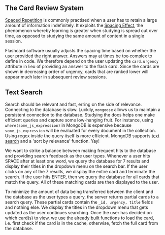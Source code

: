 ## The Card Review System

[Spaced Repetition](https://en.wikipedia.org/wiki/Spaced_repetition) is commonly practised when a user has to retain a large amount of information indefinitely. It exploits the [Spacing Effect](https://en.wikipedia.org/wiki/Spacing_effect), the phenomenon whereby learning is greater when studying is spread out over time, as opposed to studying the same amount of content in a single session.

Flashcard software usually adjusts the spacing time based on whether the user provided the right answer. Answers may at times be too complex to define in code. We therefore depend on the user updating the `card.urgency` attribute in lieu of providing an answer to the flash card. Since the cards are shown in decreasing order of urgency, cards that are ranked lower will appear much later in subsequent review sessions.

## Text Search

Search should be relevant and fast, erring on the side of relevance. Connecting to the database is slow. Luckily, `mongoose` allows us to maintain a persistent connection to the database. Studying the docs helps one make efficient queries and capture some low-hanging fruit. For instance, using `where(some_js_expression)` in MongoDB is expensive because `some_js_expression` will be evaluated for every document in the collection. ~~Using regex inside the query itself is more efficient.~~ MongoDB supports [text search](https://docs.mongodb.com/v3.2/text-search/) and a 'sort by relevance' function. Yay!

We want to strike a balance between making frequent hits to the database and providing search feedback as the user types. Whenever a user hits SPACE after at least one word, we query the database for 7 results and display their titles in the dropdown menu on the search bar. If the user clicks on any of the 7 results, we display the entire card and terminate the search. If the user hits ENTER, then we query the database for all cards that match the query. All of these matching cards are then displayed to the user.

To minimize the amount of data being transferred between the client and the database as the user types a query, the server returns partial cards to a search query. These partial cards contain the `_id, urgency, title` fields and nothing else. We display the titles in the dropdown menu that gets updated as the user continues searching. Once the user has decided on which card(s) to view, we use the already built functions to load the card, i.e. first check if the card is in the cache, otherwise, fetch the full card from the database.
